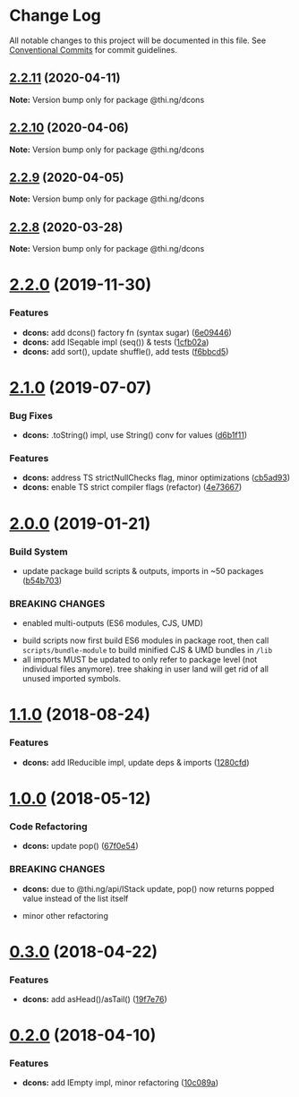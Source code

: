# Change Log

All notable changes to this project will be documented in this file.
See [Conventional Commits](https://conventionalcommits.org) for commit guidelines.

## [2.2.11](https://github.com/thi-ng/umbrella/compare/@thi.ng/dcons@2.2.10...@thi.ng/dcons@2.2.11) (2020-04-11)

**Note:** Version bump only for package @thi.ng/dcons





## [2.2.10](https://github.com/thi-ng/umbrella/compare/@thi.ng/dcons@2.2.9...@thi.ng/dcons@2.2.10) (2020-04-06)

**Note:** Version bump only for package @thi.ng/dcons





## [2.2.9](https://github.com/thi-ng/umbrella/compare/@thi.ng/dcons@2.2.8...@thi.ng/dcons@2.2.9) (2020-04-05)

**Note:** Version bump only for package @thi.ng/dcons





## [2.2.8](https://github.com/thi-ng/umbrella/compare/@thi.ng/dcons@2.2.7...@thi.ng/dcons@2.2.8) (2020-03-28)

**Note:** Version bump only for package @thi.ng/dcons





# [2.2.0](https://github.com/thi-ng/umbrella/compare/@thi.ng/dcons@2.1.6...@thi.ng/dcons@2.2.0) (2019-11-30)

### Features

* **dcons:** add dcons() factory fn (syntax sugar) ([6e09446](https://github.com/thi-ng/umbrella/commit/6e0944661d92effea2b117d09a5b24facd61fc42))
* **dcons:** add ISeqable impl (seq()) & tests ([1cfb02a](https://github.com/thi-ng/umbrella/commit/1cfb02a828db3670a745e7d4e30867614f594881))
* **dcons:** add sort(), update shuffle(), add tests ([f6bbcd5](https://github.com/thi-ng/umbrella/commit/f6bbcd57a04cf71389eb8045773275748ef0c50c))

# [2.1.0](https://github.com/thi-ng/umbrella/compare/@thi.ng/dcons@2.0.19...@thi.ng/dcons@2.1.0) (2019-07-07)

### Bug Fixes

* **dcons:** .toString() impl, use String() conv for values ([d6b1f11](https://github.com/thi-ng/umbrella/commit/d6b1f11))

### Features

* **dcons:** address TS strictNullChecks flag, minor optimizations ([cb5ad93](https://github.com/thi-ng/umbrella/commit/cb5ad93))
* **dcons:** enable TS strict compiler flags (refactor) ([4e73667](https://github.com/thi-ng/umbrella/commit/4e73667))

# [2.0.0](https://github.com/thi-ng/umbrella/compare/@thi.ng/dcons@1.1.23...@thi.ng/dcons@2.0.0) (2019-01-21)

### Build System

* update package build scripts & outputs, imports in ~50 packages ([b54b703](https://github.com/thi-ng/umbrella/commit/b54b703))

### BREAKING CHANGES

* enabled multi-outputs (ES6 modules, CJS, UMD)

- build scripts now first build ES6 modules in package root, then call
  `scripts/bundle-module` to build minified CJS & UMD bundles in `/lib`
- all imports MUST be updated to only refer to package level
  (not individual files anymore). tree shaking in user land will get rid of
  all unused imported symbols.

<a name="1.1.0"></a>
# [1.1.0](https://github.com/thi-ng/umbrella/compare/@thi.ng/dcons@1.0.7...@thi.ng/dcons@1.1.0) (2018-08-24)

### Features

* **dcons:** add IReducible impl, update deps & imports ([1280cfd](https://github.com/thi-ng/umbrella/commit/1280cfd))

<a name="1.0.0"></a>
# [1.0.0](https://github.com/thi-ng/umbrella/compare/@thi.ng/dcons@0.3.6...@thi.ng/dcons@1.0.0) (2018-05-12)

### Code Refactoring

* **dcons:** update pop() ([67f0e54](https://github.com/thi-ng/umbrella/commit/67f0e54))

### BREAKING CHANGES

* **dcons:** due to @thi.ng/api/IStack update, pop() now returns
popped value instead of the list itself

- minor other refactoring

<a name="0.3.0"></a>
# [0.3.0](https://github.com/thi-ng/umbrella/compare/@thi.ng/dcons@0.2.0...@thi.ng/dcons@0.3.0) (2018-04-22)

### Features

* **dcons:** add asHead()/asTail() ([19f7e76](https://github.com/thi-ng/umbrella/commit/19f7e76))

<a name="0.2.0"></a>
# [0.2.0](https://github.com/thi-ng/umbrella/compare/@thi.ng/dcons@0.1.19...@thi.ng/dcons@0.2.0) (2018-04-10)

### Features

* **dcons:** add IEmpty impl, minor refactoring ([10c089a](https://github.com/thi-ng/umbrella/commit/10c089a))
